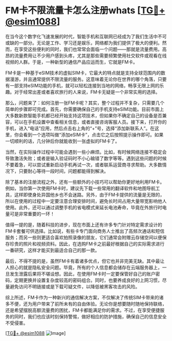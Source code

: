 # FM卡不限流量卡怎么注册whats [[TG💪+ @esim1088](https://t.me/s/esim1088)]

在当今这个数字化飞速发展的时代，智能手机和互联网已经成为了我们生活中不可或缺的一部分。无论是工作、学习还是娱乐，网络都为我们提供了极大的便利。然而，在享受这些便利的同时，我们也常常会面临一个问题——那就是流量费用。高昂的流量费用让不少用户感到头疼，尤其是那些需要频繁使用社交软件或观看在线视频的人群。于是，一种新型的通信产品应运而生，它就是FM卡。

FM卡是一种基于eSIM技术的虚拟SIM卡，它最大的特点就是支持全球范围内的数据漫游，并且通常提供不限流量的服务。这意味着无论你在世界的哪个角落，只要有一部支持eSIM功能的手机，就可以轻松连接到当地的网络，畅享无限上网的乐趣。对于经常出差或者喜欢旅行的人来说，FM卡无疑是一个非常实用的选择。

那么，问题来了：如何注册一张FM卡呢？其实，整个过程并不复杂，只需要几个简单的步骤即可完成。首先，你需要确保自己的手机支持eSIM功能。目前市面上大多数新款智能手机都已经开始支持这项技术，但如果你不确定自己的设备是否兼容，可以在手机设置中查看相关信息，或者直接咨询客服人员。接下来，打开你的手机，进入“电话”应用，然后点击右上角的“+”号，选择“添加新联系人”。在这里，你会看到一个选项叫做“添加eSIM卡”，点击它之后按照提示操作即可。如果一切顺利的话，几分钟后你就能收到一张虚拟的FM卡了。

当然，在实际操作过程中可能会遇到一些小麻烦。比如，有时候网络连接不稳定会导致激活失败；或者是输入验证码时不小心输错了数字等等。遇到这些问题的时候不要着急，可以尝试重新启动手机再试一次，或者联系运营商寻求帮助。大多数情况下，只要耐心等待一段时间，问题都能得到解决。

除了基本的注册流程之外，还有一些额外的小技巧可以帮助你更好地利用FM卡。例如，当你第一次使用FM卡时，建议先下载一些常用的翻译软件和地图导航工具，这样即使身处异国他乡也不会迷路。另外，由于FM卡提供的流量是无限的，所以在使用的过程中一定要注意合理安排时间，避免长时间占用大量带宽影响他人使用。此外，还可以通过调整手机的省电模式来延长电池寿命，毕竟在外旅行时电量可是非常重要的一环！

值得一提的是，随着科技的进步，现在市面上还有许多专门针对特定需求设计的FM卡套餐可供选择。比如说，有些卡专门面向商务人士推出了高频次通话和短信服务；而另一些则更适合喜欢拍照录像的朋友，它们通常会附赠云存储空间以便保存珍贵的照片和视频资料。因此，在选购FM卡之前最好根据自己的实际需求进行一番研究，这样才能买到最适合自己的那一款。

最后，不得不提的是，虽然FM卡有着诸多优点，但它也并非完美无缺。其中最让人担心的就是隐私安全问题。毕竟，所有的个人信息都会储存在云端服务器上，一旦发生泄露后果将不堪设想。因此，在使用FM卡时一定要保管好自己的账户密码，定期更换并设置复杂度较高的密码组合。同时，也要养成良好的上网习惯，尽量避免访问不明链接或是下载可疑文件，以降低被黑客攻击的风险。

综上所述，FM卡作为一种新兴的通信解决方案，不仅解决了传统SIM卡带来的诸多不便，还为用户带来了前所未有的自由体验。无论你是想要随时随地保持联络，还是希望摆脱高额流量费的困扰，FM卡都能满足你的需求。不过，在享受便捷服务的同时，我们也应该时刻保持警惕，做好相应的防护措施，确保自己的信息安全不受侵害。

[[TG💪+ @esim1088](https://t.me/s/esim1088) ![Image](https://i.postimg.cc/4NQfJmqS/Snipaste-2025-05-13-00-14-12.png)]